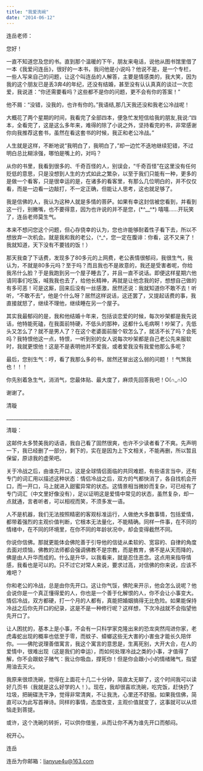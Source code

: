 ```yaml
---
title: "我爱洗碗"
date: "2014-06-12"
---
```


连岳老师：

您好！

一直不知道您及您的书。直到那个温暖的下午，朋友来电话，说他从图书馆里借了一本《我爱问连岳》，很好的一本书，我问他是小说吗？他说不是，是一个专栏，一些人写来自己的问题，让这个叫连岳的人解答，主要是情感类的，我大笑，因为我的这个朋友已是丢3奔4的年纪，还没有结婚，甚至没有认认真真的谈过一次恋爱，我说道：“你还需要看吗？这些都不是你的问题，更不会有你的答案！”

他不屑：“没错，没我的，也许有你的。”我语结,那几天我还没和我老公冷战呢！

大概花了两个星期的时间，我看完了全部四本，便急忙发短信给我的朋友,我说:“四本，全看完了，这是这么多年来，难得的除了小说之外，坚持看完的书，非常感谢你向我推荐这套书，虽然在看这套书的时候，我正和老公冷战。”

人生就是这样，不断地说“我明白了，我明白了，”却一边忙不迭地继续犯错，不过明白总比糊涂强，哪怕是嘴上的，对吗？

从你的书里，我看到很多的、千奇百怪的人，别误会，“千奇百怪”在这里没有任何贬低的意思，只是没想到人生的方式如此之繁杂，以至于我们只能有一种，更多的是做一个看客，只是很幸运的是，在诸多的看客里，有那么几位明白的，并不仅仅看，而是一边看一边敲打，不一定正确，但能让人思考，这也就足够了。

我是信佛的人，我认为这种人就是多情的菩萨。如果有幸这封信被您看到，并看到这一行，别撇嘴，也不要得意，因为也许说的并不是您，(\*^\_\_^\*) 嘻嘻……开玩笑了，连岳老师莫生气。

本来不想问您这个问题，但心存侥幸的认为，您也许能够耐着性子看下去，所以不想放弃一次机会。就是我和我的老公，（^\_^，您一定在腹诽：你看，这不又来了！我就知道，天下没有不要钱的饭！）

那天我查了下话费，发现多了80多元的上网费，老公表情很郁闷，我很生气，我认为，不就是80多元吗？至于吗？而且我也不是故意的，我还是受害者呢，你给我吊什么脸？于是我跑到另一个屋子睡去了，并且一直不说话。即便这样星期六他请同事们吃饭，喊我我也去了，给他长精神，再就是让他念我的好，想想自己做的有多可恶！可是这厮，回来后没有一丝感激，居然还说：我就知道你不敢不去！听听，“不敢不去”，他是个什么呀？居然这样说话，这还罢了，又提起话费的事，我直接就怒了，继续不理他，继续睡在另一个屋子。

其实我最郁闷的是，我和他结婚十年来，包括谈恋爱的时候，每次吵架都是我先说话，他特能死磕，在我面前特硬，不低头的那种，这都什么毛病啊！吵架了，先低头又怎么了？就不是男人了？在这个老婆面前服个软怎么了，就活不长了吗？会死吗？我特恨他这一点，特恨，一听到别的女人说每次吵架都是自己老公先来服软时，我就更恨他！这是不是表明他并不爱我，或者爱我没有我爱他那么多呢？

最后，您别生气：哼，看了我那么多的书，居然还冒出这么弱的问题！！气煞我也！！！

你先别着急生气，消消气，您最体贴、最大度了，麻烦先回答我吧！O(∩\_∩)O

谢谢了。

清璇

\_\_\_\_\_\_\_\_\_\_\_\_\_\_\_\_\_\_\_\_\_\_\_\_\_\_\_

清璇：

这邮件太多赞美我的话语，我自己看了固然很爽，也许不少读者看了不爽。先声明一下，我已经删了一部分，剩下的，实在是因为上下文相关，不能再删，所以暂且保留，原谅我的虚荣吧。

关于冷战之后，由谁先开口，这是全球情侣面临的共同难题，有些语言当中，还有专门的词汇用以描述这种状态：情侣冷战之后，双方的气都快消了，各自找机会开口，而一开口，马上就进入甜蜜异常的状态。这情景相当微妙而复杂，可已经有了专门词汇（中文里好像没有），足以证明这是爱情中常见的状态，虽然复杂，却一点就通，言者听者，可以相视而笑，不须多发一语。

人不是机器，我们无法按照精密的客观标准运行，人做绝大多数事情，包括爱情，都带着强烈的主观价值判断，它根本无法量化，不能精确。同样一件事，在不同的情绪中，在不同的环境里，在你不同的年龄状况中，却会变得截然不同。

你说你信佛。那就更能体会佛陀善于引导他的信徒从柔软的、宽容的、自律的角度去面对烦恼，佛教的法师都会强调佛教不是宗教，而是教育，佛不是从天而降的，佛是由人升华而成的。什么是升华，以我看来，就是忍住恶念。这点用来指导情感，我看也是可以的。只不过它对常人来说，要求过高，对信佛的你来说，应该不难吧？

你和老公的冷战，总是由你先开口。这让你气馁，佛陀来开示，他会怎么说呢？他会说你是一个真正懂得爱的人，你也是一个善于化解恨的人，你不会让小事变大。情侣冷战，双方都硬，打一个月的人都有，真能把婚姻搞得无比危险。如果能保持冷战之后你先开口的纪录，这是不是一种修行呢？这样想，下次冷战就不会指望他先开口了。

让人困扰的，基本上是小事，不会有一只科学家克隆出来的恐龙突然闯进你家，老虎毒蛇出现的概率也低至于零，而蚊子、蟑螂这些无大害的小害虫才能长久陪伴你。——佛陀说理善借寓言，我这个寓言的意思是，生离死别，大开大合，在人的爱情中，很难出现（这是我们的幸运），而如何处理冷战之类的小事，才值得了解，你不会跟蚊子赌气：我让你吸血，撑死你！但是你会跟小小的情绪赌气，指望用油去灭火。

我原来很烦洗碗，觉得在上面花十几二十分钟，简直太无聊了，这个时间我可以读好几页书（我就是这么好学的人！）。现在，我却很喜欢洗碗，吃完饭，赶快扔了垃圾，把碗碟洗干净，觉得非常清爽，不让我洗，心里还不舒服。如果我信佛，简直可以为此写首禅诗。同样的事情，态度改变，主观价值就变了，这事就可以从烦恼走到菩提。

或许，这个洗碗的转折，可以供你借鉴，从而让你不再为谁先开口而郁闷。

祝开心。

连岳

连岳为你邮箱：lianyue4u@163.com
